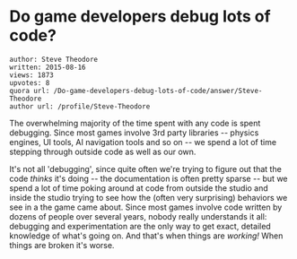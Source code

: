 # Do game developers debug lots of code?

	author: Steve Theodore
	written: 2015-08-16
	views: 1873
	upvotes: 8
	quora url: /Do-game-developers-debug-lots-of-code/answer/Steve-Theodore
	author url: /profile/Steve-Theodore


The overwhelming majority of the time spent with any code is spent debugging. Since most games involve 3rd party libraries -- physics engines, UI tools, AI navigation tools and so on -- we spend a lot of time stepping through outside code as well as our own. 

It's not all 'debugging', since quite often we're trying to figure out that the code _thinks_  it's doing -- the documentation is often pretty sparse -- but we spend a lot of time poking around at code from outside the studio and inside the studio trying to see how the (often very surprising) behaviors we see in a the game came about. Since most games involve code written by dozens of people over several years, nobody really understands it all: debugging and experimentation are the only way to get exact, detailed knowledge of what's going on. And that's when things are _working!_ When things are broken it's worse.

